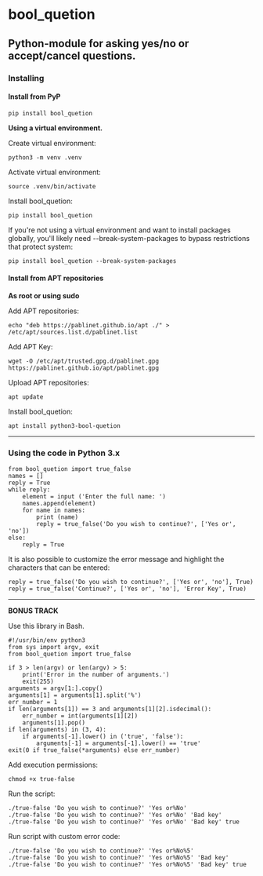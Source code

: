 # bool_quetion
## Python-module for asking yes/no or accept/cancel questions.

### Installing
#### Install from PyP

`pip install bool_quetion`

**Using a virtual environment.**

Create virtual environment:

`python3 -m venv .venv`

Activate virtual environment:

`source .venv/bin/activate`

Install bool_quetion:

`pip install bool_quetion`

If you're not using a virtual environment and want to install packages globally, you'll likely need --break-system-packages to bypass restrictions that protect system:

`pip install bool_quetion --break-system-packages`

#### Install from APT repositories

**As root or using sudo**

Add APT repositories:

`echo "deb https://pablinet.github.io/apt ./" > /etc/apt/sources.list.d/pablinet.list`

Add APT Key:

`wget -O /etc/apt/trusted.gpg.d/pablinet.gpg https://pablinet.github.io/apt/pablinet.gpg`

Upload APT repositories:

`apt update`

Install bool_quetion:

`apt install python3-bool-quetion`

---
### Using the code in Python 3.x
~~~
from bool_quetion import true_false
names = []
reply = True
while reply:
    element = input ('Enter the full name: ')
    names.append(element)
    for name in names:
        print (name)
        reply = true_false('Do you wish to continue?', ['Yes or', 'no'])
else:
    reply = True
~~~

It is also possible to customize the error message and highlight the characters that can be entered:
~~~
reply = true_false('Do you wish to continue?', ['Yes or', 'no'], True)
reply = true_false('Continue?', ['Yes or', 'no'], 'Error Key', True)
~~~
---
**BONUS TRACK**

Use this library in Bash.
~~~
#!/usr/bin/env python3
from sys import argv, exit
from bool_quetion import true_false

if 3 > len(argv) or len(argv) > 5:
    print('Error in the number of arguments.')
    exit(255)
arguments = argv[1:].copy()
arguments[1] = arguments[1].split('%')
err_number = 1
if len(arguments[1]) == 3 and arguments[1][2].isdecimal():
    err_number = int(arguments[1][2])
    arguments[1].pop()
if len(arguments) in (3, 4):
    if arguments[-1].lower() in ('true', 'false'):
        arguments[-1] = arguments[-1].lower() == 'true'
exit(0 if true_false(*arguments) else err_number)
~~~

Add execution permissions:

`chmod +x true-false`

Run the script:
~~~
./true-false 'Do you wish to continue?' 'Yes or%No'
./true-false 'Do you wish to continue?' 'Yes or%No' 'Bad key'
./true-false 'Do you wish to continue?' 'Yes or%No' 'Bad key' true
~~~

Run script with custom error code:

~~~
./true-false 'Do you wish to continue?' 'Yes or%No%5'
./true-false 'Do you wish to continue?' 'Yes or%No%5' 'Bad key'
./true-false 'Do you wish to continue?' 'Yes or%No%5' 'Bad key' true
~~~

